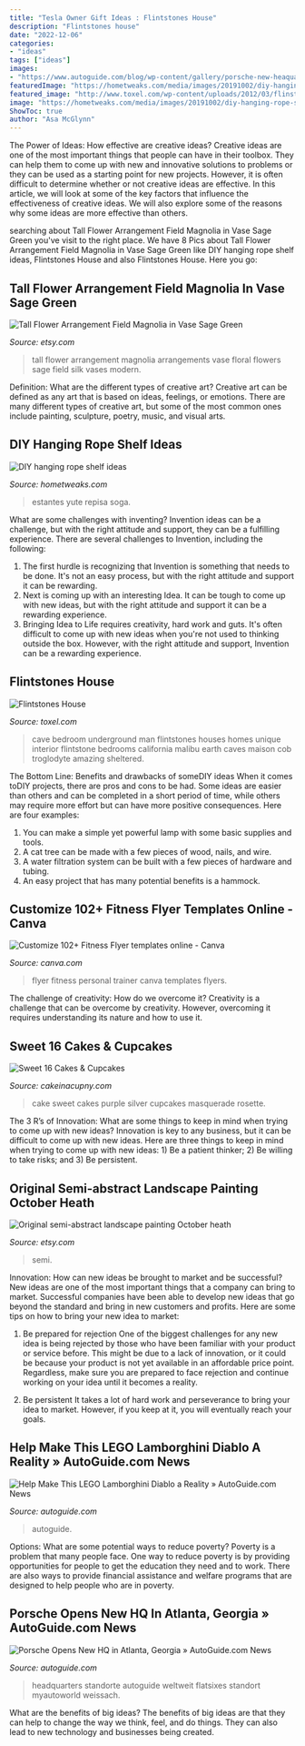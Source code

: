 ```yaml
---
title: "Tesla Owner Gift Ideas : Flintstones House"
description: "Flintstones house"
date: "2022-12-06"
categories:
- "ideas"
tags: ["ideas"]
images:
- "https://www.autoguide.com/blog/wp-content/gallery/porsche-new-heaquarters/porsche-new-headquarters-atlanta-02.jpg"
featuredImage: "https://hometweaks.com/media/images/20191002/diy-hanging-rope-shelf-ideas-1570008743-original.jpg"
featured_image: "http://www.toxel.com/wp-content/uploads/2012/03/flinstoneshouse12.jpg"
image: "https://hometweaks.com/media/images/20191002/diy-hanging-rope-shelf-ideas-1570008743-original.jpg"
ShowToc: true
author: "Asa McGlynn"
---
```



The Power of Ideas: How effective are creative ideas?
Creative ideas are one of the most important things that people can have in their toolbox. They can help them to come up with new and innovative solutions to problems or they can be used as a starting point for new projects. However, it is often difficult to determine whether or not creative ideas are effective. In this article, we will look at some of the key factors that influence the effectiveness of creative ideas. We will also explore some of the reasons why some ideas are more effective than others.

	

		
searching about Tall Flower Arrangement Field Magnolia in Vase Sage Green you've visit to the right place. We have 8 Pics about Tall Flower Arrangement Field Magnolia in Vase Sage Green like DIY hanging rope shelf ideas, Flintstones House and also Flintstones House. Here you go:
		
    
## Tall Flower Arrangement Field Magnolia In Vase Sage Green

<img loading=lazy src="https://img1.etsystatic.com/013/0/6593080/il_fullxfull.440193113_j7nm.jpg" onerror="this.onerror=null;this.src='https://tse3.mm.bing.net/th?id=OIP.G9siynamtqXOFUN6QuXuaQHaJ4&amp;pid=15.1';" alt="Tall Flower Arrangement Field Magnolia in Vase Sage Green">

_Source: etsy.com_

>tall flower arrangement magnolia arrangements vase floral flowers sage field silk vases modern. 

	

Definition: What are the different types of creative art?
Creative art can be defined as any art that is based on ideas, feelings, or emotions. There are many different types of creative art, but some of the most common ones include painting, sculpture, poetry, music, and visual arts.

    
## DIY Hanging Rope Shelf Ideas

<img loading=lazy src="https://hometweaks.com/media/images/20191002/diy-hanging-rope-shelf-ideas-1570008743-original.jpg" onerror="this.onerror=null;this.src='https://tse1.mm.bing.net/th?id=OIP.LjZBOY3XXmYJTmla-GakyQHaJo&amp;pid=15.1';" alt="DIY hanging rope shelf ideas">

_Source: hometweaks.com_

>estantes yute repisa soga. 

	

What are some challenges with inventing?
Invention ideas can be a challenge, but with the right attitude and support, they can be a fulfilling experience. There are several challenges to Invention, including the following:
1. The first hurdle is recognizing that Invention is something that needs to be done. It's not an easy process, but with the right attitude and support it can be rewarding.
2. Next is coming up with an interesting Idea. It can be tough to come up with new ideas, but with the right attitude and support it can be a rewarding experience. 
3. Bringing Idea to Life requires creativity, hard work and guts. It's often difficult to come up with new ideas when you're not used to thinking outside the box. However, with the right attitude and support, Invention can be a rewarding experience.

    
## Flintstones House

<img loading=lazy src="http://www.toxel.com/wp-content/uploads/2012/03/flinstoneshouse12.jpg" onerror="this.onerror=null;this.src='https://tse1.mm.bing.net/th?id=OIP.PrZKB3D3PbVIm2pvvDfzYAHaGn&amp;pid=15.1';" alt="Flintstones House">

_Source: toxel.com_

>cave bedroom underground man flintstones houses homes unique interior flintstone bedrooms california malibu earth caves maison cob troglodyte amazing sheltered. 

	

The Bottom Line: Benefits and drawbacks of someDIY ideas
When it comes toDIY projects, there are pros and cons to be had. Some ideas are easier than others and can be completed in a short period of time, while others may require more effort but can have more positive consequences. Here are four examples: 
1. You can make a simple yet powerful lamp with some basic supplies and tools.
2. A cat tree can be made with a few pieces of wood, nails, and wire.
3. A water filtration system can be built with a few pieces of hardware and tubing. 
4. An easy project that has many potential benefits is a hammock.

    
## Customize 102+ Fitness Flyer Templates Online - Canva

<img loading=lazy src="https://marketplace.canva.com/MACSdck974E/1/0/thumbnail_large/canva-green-bold-creative-personal-trainer-flyer-MACSdck974E.jpg" onerror="this.onerror=null;this.src='https://tse4.mm.bing.net/th?id=OIP.iMojzP3SkjEaEpb7maHmhgAAAA&amp;pid=15.1';" alt="Customize 102+ Fitness Flyer templates online - Canva">

_Source: canva.com_

>flyer fitness personal trainer canva templates flyers. 

	

The challenge of creativity: How do we overcome it?
Creativity is a challenge that can be overcome by creativity. However, overcoming it requires understanding its nature and how to use it.

    
## Sweet 16 Cakes &amp; Cupcakes

<img loading=lazy src="http://cakeinacupny.com/wp-content/uploads/2016/12/File-Dec-27-8-39-57-PM-e1482889357365-640x853.jpeg" onerror="this.onerror=null;this.src='https://tse4.mm.bing.net/th?id=OIP.zCu71AYQNMdiKRNeSGEsKQHaJ3&amp;pid=15.1';" alt="Sweet 16 Cakes &amp; Cupcakes">

_Source: cakeinacupny.com_

>cake sweet cakes purple silver cupcakes masquerade rosette. 

	

The 3 R’s of Innovation: What are some things to keep in mind when trying to come up with new ideas?
Innovation is key to any business, but it can be difficult to come up with new ideas. Here are three things to keep in mind when trying to come up with new ideas: 1) Be a patient thinker; 2) Be willing to take risks; and 3) Be persistent.

    
## Original Semi-abstract Landscape Painting October Heath

<img loading=lazy src="https://img1.etsystatic.com/001/1/6101129/il_570xN.383773981_5jet.jpg" onerror="this.onerror=null;this.src='https://tse4.mm.bing.net/th?id=OIP.z6kFfijowTIlRv2k29nRHgHaMA&amp;pid=15.1';" alt="Original semi-abstract landscape painting October heath">

_Source: etsy.com_

>semi. 

	

Innovation: How can new ideas be brought to market and be successful?
New ideas are one of the most important things that a company can bring to market. Successful companies have been able to develop new ideas that go beyond the standard and bring in new customers and profits. Here are some tips on how to bring your new idea to market:
1. Be prepared for rejection
One of the biggest challenges for any new idea is being rejected by those who have been familiar with your product or service before. This might be due to a lack of innovation, or it could be because your product is not yet available in an affordable price point. Regardless, make sure you are prepared to face rejection and continue working on your idea until it becomes a reality.

2. Be persistent
It takes a lot of hard work and perseverance to bring your idea to market. However, if you keep at it, you will eventually reach your goals.

    
## Help Make This LEGO Lamborghini Diablo A Reality » AutoGuide.com News

<img loading=lazy src="https://www.autoguide.com/blog/wp-content/gallery/lego-lamborghini-diablo/lego-lamborghini-diablo-23.jpg" onerror="this.onerror=null;this.src='https://tse2.mm.bing.net/th?id=OIP.VAu8s0q7JJsbntekbu2zggHaEK&amp;pid=15.1';" alt="Help Make This LEGO Lamborghini Diablo a Reality » AutoGuide.com News">

_Source: autoguide.com_

>autoguide. 

	

Options: What are some potential ways to reduce poverty?
Poverty is a problem that many people face. One way to reduce poverty is by providing opportunities for people to get the education they need and to work. There are also ways to provide financial assistance and welfare programs that are designed to help people who are in poverty.

    
## Porsche Opens New HQ In Atlanta, Georgia » AutoGuide.com News

<img loading=lazy src="https://www.autoguide.com/blog/wp-content/gallery/porsche-new-heaquarters/porsche-new-headquarters-atlanta-02.jpg" onerror="this.onerror=null;this.src='https://tse4.mm.bing.net/th?id=OIP.3WdQPNcTwZJVja0P8DKQnAHaE8&amp;pid=15.1';" alt="Porsche Opens New HQ in Atlanta, Georgia » AutoGuide.com News">

_Source: autoguide.com_

>headquarters standorte autoguide weltweit flatsixes standort myautoworld weissach. 

	

What are the benefits of big ideas?
The benefits of big ideas are that they can help to change the way we think, feel, and do things. They can also lead to new technology and businesses being created.

